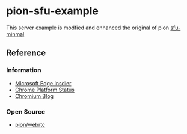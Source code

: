 # pion-sfu-example

This server example is modfied and enhanced the original of pion [sfu-minmal](https://github.com/pion/webrtc/tree/master/examples/sfu-minimal)



## Reference
### Information
- [Microsoft Edge Insdier](https://www.microsoftedgeinsider.com/)
- [Chrome Platform Status](https://chromestatus.com/features)
- [Chromium Blog](https://blog.chromium.org/)

### Open Source
- [pion/webrtc](https://github.com/pion/webrtc)

